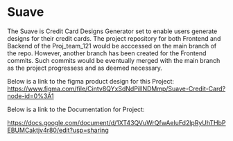 # Suave
The Suave is Credit Card Designs Generator set to enable users generate designs for their credit cards. The project repository for both Frontend and Backend of the Proj_team_121 would be acccessed on the main branch of the repo. However, another branch has been created for the Frontend commits. Such commits would be eventually merged with the main branch as the project progressess and as deemed necessary. 

Below is a link to the figma product design for this Project:
https://www.figma.com/file/Cintv8QYxSdNdPilINDMmp/Suave-Credit-Card?node-id=0%3A1

Below is a link to the Documentation for Project:

https://docs.google.com/document/d/1XT43QVuWrQfwAeluFd2lpRyUhTHbPEBUMCaktjv4r80/edit?usp=sharing
